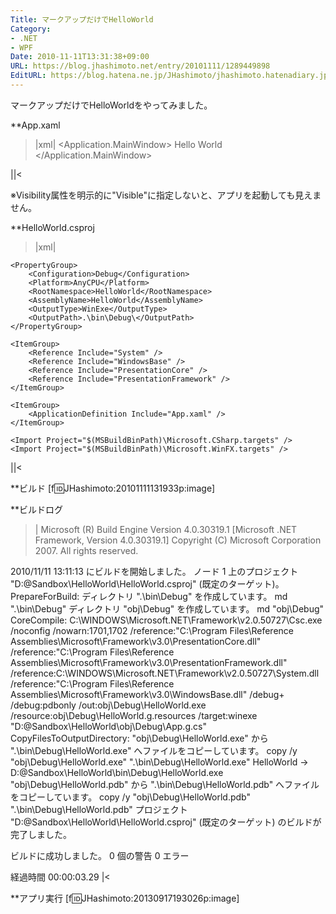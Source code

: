 ```yaml
---
Title: マークアップだけでHelloWorld
Category:
- .NET
- WPF
Date: 2010-11-11T13:31:38+09:00
URL: https://blog.jhashimoto.net/entry/20101111/1289449898
EditURL: https://blog.hatena.ne.jp/JHashimoto/jhashimoto.hatenadiary.jp/atom/entry/12921228815717258564
---
```


マークアップだけでHelloWorldをやってみました。

**App.xaml
>|xml|
<Application
    xmlns="http://schemas.microsoft.com/winfx/2006/xaml/presentation">
    <Application.MainWindow>
        <Window Visibility="Visible">
            <TextBlock>Hello World</TextBlock>
        </Window>
    </Application.MainWindow>
</Application>
||<

※Visibility属性を明示的に"Visible"に指定しないと、アプリを起動しても見えません。

**HelloWorld.csproj
>|xml|
<Project
    DefaultTargets="Build"
    xmlns="http://schemas.microsoft.com/developer/msbuild/2003">

    <PropertyGroup>
        <Configuration>Debug</Configuration>
        <Platform>AnyCPU</Platform>
        <RootNamespace>HelloWorld</RootNamespace>
        <AssemblyName>HelloWorld</AssemblyName>
        <OutputType>WinExe</OutputType>
        <OutputPath>.\bin\Debug\</OutputPath>
    </PropertyGroup>

    <ItemGroup>
        <Reference Include="System" />
        <Reference Include="WindowsBase" />
        <Reference Include="PresentationCore" />
        <Reference Include="PresentationFramework" />
    </ItemGroup>
    
    <ItemGroup>
        <ApplicationDefinition Include="App.xaml" />
    </ItemGroup>

    <Import Project="$(MSBuildBinPath)\Microsoft.CSharp.targets" />
    <Import Project="$(MSBuildBinPath)\Microsoft.WinFX.targets" />
</Project>
||<

**ビルド
[f:id:JHashimoto:20101111131933p:image]

**ビルドログ
>|
Microsoft (R) Build Engine Version 4.0.30319.1
[Microsoft .NET Framework, Version 4.0.30319.1]
Copyright (C) Microsoft Corporation 2007. All rights reserved.

2010/11/11 13:11:13 にビルドを開始しました。
ノード 1 上のプロジェクト "D:\@Sandbox\HelloWorld\HelloWorld.csproj" (既定のターゲット)。
PrepareForBuild:
  ディレクトリ ".\bin\Debug\" を作成しています。
  md ".\bin\Debug\"
  ディレクトリ "obj\Debug\" を作成しています。
  md "obj\Debug\"
CoreCompile:
  C:\WINDOWS\Microsoft.NET\Framework\v2.0.50727\Csc.exe /noconfig /nowarn:1701,1702 /reference:"C:\Program Files\Reference Assemblies\Microsoft\Framework\v3.0\PresentationCore.dll" /reference:"C:\Program Files\Reference Assemblies\Microsoft\Framework\v3.0\PresentationFramework.dll" /reference:C:\WINDOWS\Microsoft.NET\Framework\v2.0.50727\System.dll /reference:"C:\Program Files\Reference Assemblies\Microsoft\Framework\v3.0\WindowsBase.dll" /debug+ /debug:pdbonly /out:obj\Debug\HelloWorld.exe /resource:obj\Debug\HelloWorld.g.resources /target:winexe "D:\@Sandbox\HelloWorld\obj\Debug\App.g.cs"
CopyFilesToOutputDirectory:
  "obj\Debug\HelloWorld.exe" から ".\bin\Debug\HelloWorld.exe" へファイルをコピーしています。
  copy /y "obj\Debug\HelloWorld.exe" ".\bin\Debug\HelloWorld.exe"
  HelloWorld -> D:\@Sandbox\HelloWorld\bin\Debug\HelloWorld.exe
  "obj\Debug\HelloWorld.pdb" から ".\bin\Debug\HelloWorld.pdb" へファイルをコピーしています。
  copy /y "obj\Debug\HelloWorld.pdb" ".\bin\Debug\HelloWorld.pdb"
プロジェクト "D:\@Sandbox\HelloWorld\HelloWorld.csproj" (既定のターゲット) のビルドが完了しました。

ビルドに成功しました。
    0 個の警告
    0 エラー

経過時間 00:00:03.29
|<

**アプリ実行
[f:id:JHashimoto:20130917193026p:image]
